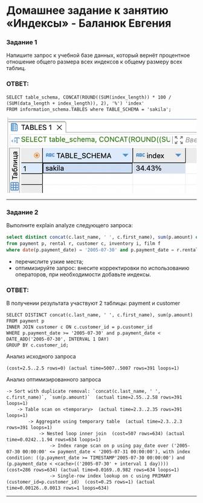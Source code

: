 # Домашнее задание к занятию «Индексы» - Баланюк Евгения

### Задание 1

Напишите запрос к учебной базе данных, который вернёт процентное отношение общего размера всех индексов к общему размеру всех таблиц.

### ОТВЕТ:
```
SELECT table_schema, CONCAT(ROUND((SUM(index_length)) * 100 / (SUM(data_length + index_length)), 2), '%') 'index'
FROM information_schema.TABLES where TABLE_SCHEMA = 'sakila';
```

![](https://github.com/EvgeniyaBalanyuk/index/blob/main/index.png)

---

### Задание 2

Выполните explain analyze следующего запроса:
```sql
select distinct concat(c.last_name, ' ', c.first_name), sum(p.amount) over (partition by c.customer_id, f.title)
from payment p, rental r, customer c, inventory i, film f
where date(p.payment_date) = '2005-07-30' and p.payment_date = r.rental_date and r.customer_id = c.customer_id and i.inventory_id = r.inventory_id
```
- перечислите узкие места;
- оптимизируйте запрос: внесите корректировки по использованию операторов, при необходимости добавьте индексы.

### ОТВЕТ:

В получении результата участвуют 2 таблицы: payment и customer

```
SELECT DISTINCT concat(c.last_name, ' ', c.first_name), sum(p.amount)
FROM payment p 
INNER JOIN customer c ON c.customer_id = p.customer_id 
WHERE p.payment_date >= '2005-07-30' and p.payment_date < DATE_ADD('2005-07-30', INTERVAL 1 DAY)
GROUP BY c.customer_id; 
```

Анализ исходного запроса
```
(cost=2.5..2.5 rows=0) (actual time=5007..5007 rows=391 loops=1)
```

Анализ оптимизированного запроса

```
-> Sort with duplicate removal: `concat(c.last_name, ' ', c.first_name)`, `sum(p.amount)`  (actual time=2.55..2.58 rows=391 loops=1)
    -> Table scan on <temporary>  (actual time=2.3..2.35 rows=391 loops=1)
        -> Aggregate using temporary table  (actual time=2.3..2.3 rows=391 loops=1)
            -> Nested loop inner join  (cost=507 rows=634) (actual time=0.0242..1.94 rows=634 loops=1)
                -> Index range scan on p using pay_date over ('2005-07-30 00:00:00' <= payment_date < '2005-07-31 00:00:00'), with index condition: ((p.payment_date >= TIMESTAMP'2005-07-30 00:00:00') and (p.payment_date < <cache>(('2005-07-30' + interval 1 day))))  (cost=286 rows=634) (actual time=0.0169..0.982 rows=634 loops=1)
                -> Single-row index lookup on c using PRIMARY (customer_id=p.customer_id)  (cost=0.25 rows=1) (actual time=0.00126..0.0013 rows=1 loops=634)

```

---
